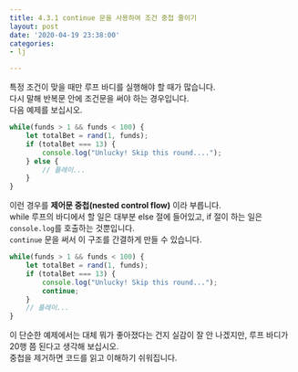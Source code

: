 ```yaml
---
title: 4.3.1 continue 문을 사용하여 조건 중첩 줄이기
layout: post
date: '2020-04-19 23:38:00'
categories:
- lj

---
```


특정 조건이 맞을 때만 루프 바디를 실행해야 할 때가 많습니다.  
다시 말해 반복문 안에 조건문을 써야 하는 경우입니다.  
다음 예제를 보십시오.

```javascript
while(funds > 1 && funds < 100) {
	let totalBet = rand(1, funds);
	if (totalBet === 13) {
		console.log("Unlucky! Skip this round....");
	} else {
		// 플레이...
	}
}
```

이런 경우를 **제어문 중첩(nested control flow)** 이라 부릅니다.  
while 루프의 바디에서 할 일은 대부분 else 절에 들어있고, if 절이 하는 일은 `console.log`를 호출하는 것뿐입니다.  
`continue` 문을 써서 이 구조를 간결하게 만들 수 있습니다.

```javascript
while(funds > 1 && funds < 100) {
	let totalBet = rand(1, funds);
	if (totalBet === 13) {
		console.log("Unlucky! Skip this round...");
		continue;
	}
	// 플레이...
}
```

이 단순한 예제에서는 대체 뭐가 좋아졌다는 건지 실감이 잘 안 나겠지만, 루프 바디가 20행 쯤 된다고 생각해 보십시오.  
중첩을 제거하면 코드를 읽고 이해하기 쉬워집니다.